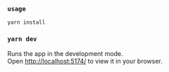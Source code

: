 

### `usage`

```npm
yarn install
```

### `yarn dev`

Runs the app in the development mode.\
Open [http://localhost:5174/](http://localhost:5174/) to view it in your browser.
